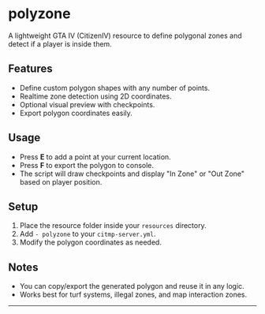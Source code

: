 # polyzone

A lightweight GTA IV (CitizenIV) resource to define polygonal zones and detect if a player is inside them.

## Features
- Define custom polygon shapes with any number of points.
- Realtime zone detection using 2D coordinates.
- Optional visual preview with checkpoints.
- Export polygon coordinates easily.

## Usage
- Press **E** to add a point at your current location.
- Press **F** to export the polygon to console.
- The script will draw checkpoints and display "In Zone" or "Out Zone" based on player position.

## Setup
1. Place the resource folder inside your `resources` directory.
2. Add `- polyzone` to your `citmp-server.yml`.
3. Modify the polygon coordinates as needed.

## Notes
- You can copy/export the generated polygon and reuse it in any logic.
- Works best for turf systems, illegal zones, and map interaction zones.
****
